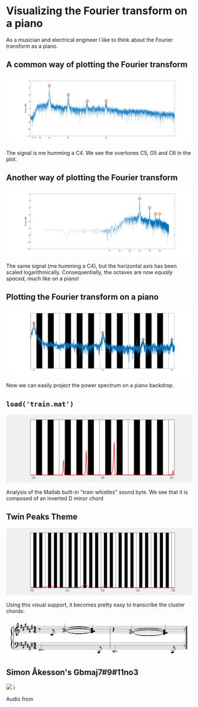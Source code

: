 # Visualizing the Fourier transform on a piano
As a musician and electrical engineer I like to think about the Fourier transform as a piano.

## A common way of plotting the Fourier transform
![](pngs/c-linear-freq.png)

The signal is me humming a C4. We see the overtones C5, G5 and C6 in the plot.

## Another way of plotting the Fourier transform
![](pngs/c-log-freq.png)

The same signal (me humming a C4), but the horizontal axis has been scaled logarithmically. Consequentially, the octaves are now *equally spaced*, much like on a piano!

## Plotting the Fourier transform on a piano
![](pngs/c-piano.png)

Now we can easily project the power spectrum on a piano backdrop.

## `load('train.mat')`
![](gifs/train.gif)

Analysis of the Matlab built-in "train whistles" sound byte. We see that it is composed of an inverted D minor chord

## Twin Peaks Theme
![](gifs/twin-peaks.gif)

Using this visual support, it becomes pretty easy to transcribe the cluster chords:

![](pngs/twin-peaks.png)

## Simon Åkesson's Gbmaj7#9#11no3

![](gifs/Gbmaj7#9#11no3.gif)
i
<div>Audio from <a href="https://www.youtube.com/watch?v=A9QAW4qXCn4" title="Gbmaj7#9#11no3"/a></div>


